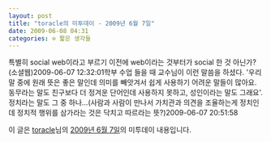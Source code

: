 ```yaml
---
layout: post
title: "toracle의 미투데이 - 2009년 6월 7일"
date: 2009-06-08 04:31
categories: ⊙ 짧은 생각들
---
```


특별히 social web이라고 부르기 이전에 web이라는 것부터가 social 한 것 아닌가?(소셜웹)2009-06-07 12:32:01학부 수업 들을 때 교수님이 이런 말씀을 하셨다. '우리 말 중에 원래 뜻은 좋은 말인데 의미를 빼앗겨서 쉽게 사용하기 어려운 말들이 많아요. 동무라는 말도 친구보다 더 정겨운 단어인데 사용하지 못하고, 성인이라는 말도 그래요'. 정치라는 말도 그 중 하나…(사람과 사람이 만나서 가치관과 의견을 조율하는게 정치인데 정치적 행위를 삼가라는 것은 닥치고 따르라는 뜻?)2009-06-07 20:51:58

이 글은 [toracle](http://me2day.net/toracle)님의 [2009년 6월 7일](http://me2day.net/toracle/2009/06/07#12:32:01)의 미투데이 내용입니다.


       
